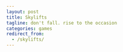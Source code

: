 ```yaml
---
layout: post
title: Skylifts
tagline: don't fall. rise to the occasion
categories: games
redirect_from: 
  - /skylifts/
---
```


<script type="text/javascript" src="/games/skylifts/assets/js/phaser.min.js"></script>
<script type="text/javascript" src="/games/skylifts/src/boot.js"></script>
<script type="text/javascript" src="/games/skylifts/src/load.js"></script>
<script type="text/javascript" src="/games/skylifts/src/menu.js"></script>
<script type="text/javascript" src="/games/skylifts/src/play.js"></script>
<script type="text/javascript" src="/games/skylifts/src/game.js"></script>

